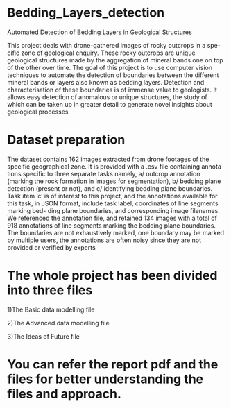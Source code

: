 # Bedding_Layers_detection
Automated Detection of Bedding Layers in Geological Structures

This project deals with drone-gathered images of rocky outcrops in a spe-
cific zone of geological enquiry. These rocky outcrops are unique geological
structures made by the aggregation of mineral bands one on top of the other
over time. The goal of this project is to use computer vision techniques to
automate the detection of boundaries between the different mineral bands
or layers also known as bedding layers. Detection and characterisation of
these boundaries is of immense value to geologists. It allows easy detection of
anomalous or unique structures, the study of which can be taken up in greater
detail to generate novel insights about geological processes

# Dataset preparation
The dataset contains 162 images extracted from drone footages of the
specific geographical zone. It is provided with a .csv file containing annota-
tions specific to three separate tasks namely, a/ outcrop annotation (marking
the rock formation in images for segmentation), b/ bedding plane detection
(present or not), and c/ identifying bedding plane boundaries. Task item ‘c’
is of interest to this project, and the annotations available for this task, in
JSON format, include task label, coordinates of line segments marking bed-
ding plane boundaries, and corresponding image filenames.
We referenced the annotation file, and retained 134 images with a total
of 918 annotations of line segments marking the bedding plane boundaries.
The boundaries are not exhaustively marked, one boundary may be marked
by multiple users, the annotations are often noisy since they are not provided
or verified by experts

# The whole project has been divided into three files
1)The Basic data modelling file

2)The Advanced data modelling file

3)The Ideas of Future file

# You can refer the report pdf and the files for better understanding the files and approach.  
